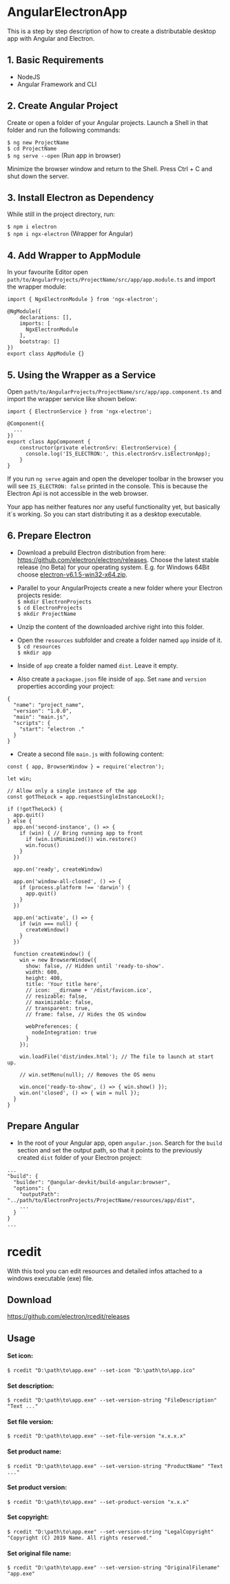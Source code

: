 # AngularElectronApp

This is a step by step description of how to create a distributable desktop app with Angular and Electron.

## 1. Basic Requirements

- NodeJS
- Angular Framework and CLI

## 2. Create Angular Project

Create or open a folder of your Angular projects. Launch a Shell in that folder and run the following commands:

`$ ng new ProjectName`  
`$ cd ProjectName`  
`$ ng serve --open` (Run app in browser)  

Minimize the browser window and return to the Shell. Press Ctrl + C and shut down the server.

## 3. Install Electron as Dependency

While still in the project directory, run:

`$ npm i electron`  
`$ npm i ngx-electron` (Wrapper for Angular)  

## 4. Add Wrapper to AppModule

In your favourite Editor open `path/to/AngularProjects/ProjectName/src/app/app.module.ts` and import the wrapper module:

```
import { NgxElectronModule } from 'ngx-electron';

@NgModule({
    declarations: [],
    imports: [
      NgxElectronModule
    ],
    bootstrap: []
})
export class AppModule {}
```

## 5. Using the Wrapper as a Service

Open `path/to/AngularProjects/ProjectName/src/app/app.component.ts` and import the wrapper service like shown below:

```
import { ElectronService } from 'ngx-electron';

@Component({
  ...
})
export class AppComponent {
    constructor(private electronSrv: ElectronService) { 
      console.log('IS_ELECTRON:', this.electronSrv.isElectronApp);
    }
}
```
If you run `ng serve` again and open the developer toolbar in the browser you will see `IS_ELECTRON: false` printed in the console. This is because the Electron Api is not accessible in the web browser.

Your app has neither features nor any useful functionality yet, but basically it´s working. So you can start distributing it as a desktop executable.

## 6. Prepare Electron

- Download a prebuild Electron distribution from here: https://github.com/electron/electron/releases. Choose the latest stable release (no Beta) for your operating system. E.g. for Windows 64Bit choose [electron-v6.1.5-win32-x64.zip](https://github.com/electron/electron/releases/download/v6.1.5/electron-v6.1.5-win32-x64.zip).

- Parallel to your AngularProjects create a new folder where your Electron projects reside:  
`$ mkdir ElectronProjects`   
`$ cd ElectronProjects`  
`$ mkdir ProjectName`

- Unzip the content of the downloaded archive right into this folder. 

- Open the `resources` subfolder and create a folder named `app` inside of it.
`$ cd resources`  
`$ mkdir app`

- Inside of `app` create a folder named `dist`. Leave it empty.

- Also create a `packagae.json` file inside of `app`. Set `name` and `version` properties according your project:
```
{
  "name": "project_name",
  "version": "1.0.0",
  "main": "main.js",
  "scripts": {
    "start": "electron ."
  }
}
```

- Create a second file `main.js` with following content:
```
const { app, BrowserWindow } = require('electron');

let win;

// Allow only a single instance of the app
const gotTheLock = app.requestSingleInstanceLock();

if (!gotTheLock) {
  app.quit()
} else {
  app.on('second-instance', () => {
    if (win) { // Bring running app to front
      if (win.isMinimized()) win.restore()
      win.focus()
    }
  })

  app.on('ready', createWindow)

  app.on('window-all-closed', () => {
    if (process.platform !== 'darwin') {
      app.quit()
    }
  })

  app.on('activate', () => {
    if (win === null) {
      createWindow()
    }
  })

  function createWindow() {
    win = new BrowserWindow({
      show: false, // Hidden until 'ready-to-show'.
      width: 600,
      height: 400,
      title: 'Your title here',
      // icon: __dirname + '/dist/favicon.ico',
      // resizable: false,
      // maximizable: false,
      // transparent: true,
      // frame: false, // Hides the OS window

      webPreferences: {
        nodeIntegration: true
      }
    });

    win.loadFile('dist/index.html'); // The file to launch at start up.
    
    // win.setMenu(null); // Removes the OS menu

    win.once('ready-to-show', () => { win.show() });
    win.on('closed', () => { win = null });
  }
}

```

## Prepare Angular

- In the root of your Angular app, open `angular.json`. Search for the `build` section and set the output path, so that it points to the previously created `dist` folder of your Electron project:
```
...
"build": {
  "builder": "@angular-devkit/build-angular:browser",
  "options": {
    "outputPath": "../path/to/ElectronProjects/ProjectName/resources/app/dist",
    ...
  }
}
...
```





# rcedit
With this tool you can edit resources and detailed infos attached to a windows executable (exe) file.

## Download
https://github.com/electron/rcedit/releases

## Usage

#### Set icon:
```
$ rcedit "D:\path\to\app.exe" --set-icon "D:\path\to\app.ico"
```

#### Set description:
```
$ rcedit "D:\path\to\app.exe" --set-version-string "FileDescription" "Text ..."
```

#### Set file version:
```
$ rcedit "D:\path\to\app.exe" --set-file-version "x.x.x.x"
```

#### Set product name:
```
$ rcedit "D:\path\to\app.exe" --set-version-string "ProductName" "Text ..."
```

#### Set product version:
```
$ rcedit "D:\path\to\app.exe" --set-product-version "x.x.x"
```

#### Set copyright:
```
$ rcedit "D:\path\to\app.exe" --set-version-string "LegalCopyright" "Copyright (C) 2019 Name. All rights reserved."
```

#### Set original file name:
```
$ rcedit "D:\path\to\app.exe" --set-version-string "OriginalFilename" "app.exe"
```
